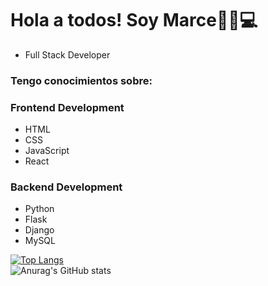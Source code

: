 # Hola a todos! Soy Marce👋😄💻

- Full Stack Developer

### Tengo conocimientos sobre:

### Frontend Development

- HTML 
- CSS
- JavaScript
- React

### Backend Development

- Python
- Flask
- Django
- MySQL

[![Top Langs](https://github-readme-stats.vercel.app/api/top-langs/?username=Marce-Sica&layout=donut&theme=algolia)](https://github.com/anuraghazra/github-readme-stats)
<br>
![Anurag's GitHub stats](https://github-readme-stats.vercel.app/api?username=Marce-Sica&show_icons=true&theme=algolia)

<!--
**Marce-Sica/Marce-Sica** is a ✨ _special_ ✨ repository because its `README.md` (this file) appears on your GitHub profile.

Here are some ideas to get you started:

- 🔭 I’m currently working on ...
- 🌱 I’m currently learning ...
- 👯 I’m looking to collaborate on ...
- 🤔 I’m looking for help with ...
- 💬 Ask me about ...
- 📫 How to reach me: ...
- 😄 Pronouns: ...
- ⚡ Fun fact: ...
-->
